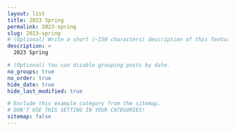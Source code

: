 ```yaml
---
layout: list
title: 2023 Spring
permalink: 2023-spring
slug: 2023-spring
# (Optional) Write a short (~150 characters) description of this featured tag.
description: >
  2023 Spring

# (Optional) You can disable grouping posts by date.
no_groups: true
no_order: true
hide_date: true
hide_last_modified: true

# Exclude this example category from the sitemap.
# DON'T USE THIS SETTING IN YOUR CATEGORIES!
sitemap: false
---
```

